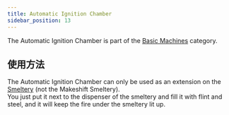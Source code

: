 ```yaml
---
title: Automatic Ignition Chamber
sidebar_position: 13
---
```


The Automatic Ignition Chamber is part of the [Basic Machines](/docs/Slimefun/Basic-Machines) category.

## 使用方法

The Automatic Ignition Chamber can only be used as an extension on the [Smeltery](Smeltery) (not the Makeshift Smeltery).  
You just put it next to the dispenser of the smeltery and fill it with flint and steel, and it will keep the fire under the smeltery lit up.
